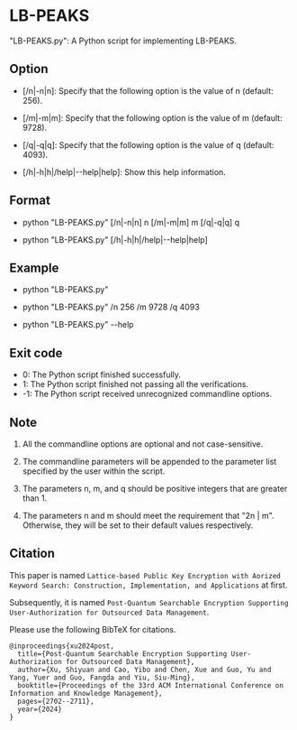 # LB-PEAKS

"LB-PEAKS.py": A Python script for implementing LB-PEAKS. 

## Option

- [/n|-n|n]: Specify that the following option is the value of n (default: 256). 

- [/m|-m|m]: Specify that the following option is the value of m (default: 9728). 

- [/q|-q|q]: Specify that the following option is the value of q (default: 4093). 

- [/h|-h|h|/help|--help|help]: Show this help information. 

## Format

- python "LB-PEAKS.py" [/n|-n|n] n [/m|-m|m] m [/q|-q|q] q

- python "LB-PEAKS.py" [/h|-h|h|/help|--help|help]

## Example

- python "LB-PEAKS.py"

- python "LB-PEAKS.py" /n 256 /m 9728 /q 4093

- python "LB-PEAKS.py" --help

## Exit code
- 0: The Python script finished successfully. 
- 1: The Python script finished not passing all the verifications. 
- -1: The Python script received unrecognized commandline options. 

## Note

1) All the commandline options are optional and not case-sensitive. 

2) The commandline parameters will be appended to the parameter list specified by the user within the script. 

3) The parameters n, m, and q should be positive integers that are greater than 1. 

4) The parameters n and m should meet the requirement that "2n | m". Otherwise, they will be set to their default values respectively. 

## Citation

This paper is named ``Lattice-based Public Key Encryption with Aorized Keyword Search: Construction, Implementation, and Applications`` at first. 

Subsequently, it is named ``Post-Quantum Searchable Encryption Supporting User-Authorization for Outsourced Data Management``. 

Please use the following BibTeX for citations. 

```
@inproceedings{xu2024post,
  title={Post-Quantum Searchable Encryption Supporting User-Authorization for Outsourced Data Management},
  author={Xu, Shiyuan and Cao, Yibo and Chen, Xue and Guo, Yu and Yang, Yuer and Guo, Fangda and Yiu, Siu-Ming},
  booktitle={Proceedings of the 33rd ACM International Conference on Information and Knowledge Management},
  pages={2702--2711},
  year={2024}
}
```
